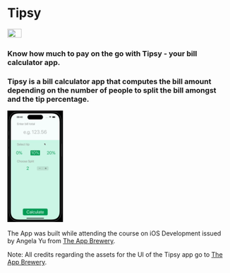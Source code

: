 # Tipsy

<img src="./BMI Calculator/Assets.xcassets/AppIcon.appiconset/1024.png" width="25%" height="25%"/>

### Know how much to pay on the go with Tipsy - your bill calculator app.

### Tipsy is a bill calculator app that computes the bill amount depending on the number of people to split the bill amongst and the tip percentage.

<img src="./images/tipsy.gif" width="25%" height="25%"/>

The App was built while attending the course on iOS Development issued by Angela Yu from <a href="https://appbrewery.com/">The App Brewery</a>.

Note: All credits regarding the assets for the UI of the Tipsy app go to <a href="https://appbrewery.com/">The App Brewery</a>.



